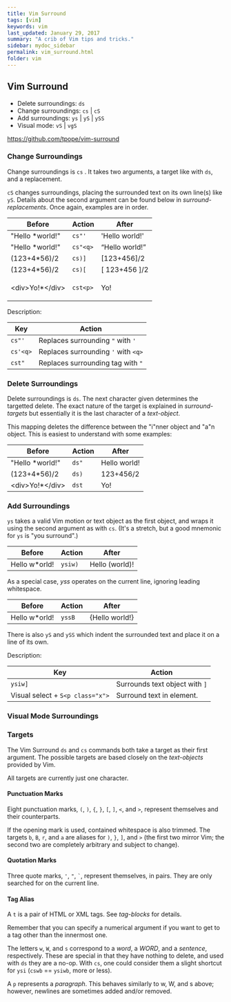 ```yaml
---
title: Vim Surround 
tags: [vim]
keywords: vim 
last_updated: January 29, 2017
summary: "A crib of Vim tips and tricks."
sidebar: mydoc_sidebar
permalink: vim_surround.html
folder: vim 
---
```


## Vim Surround

* Delete surroundings: `ds`
* Change surroundings: `cs` | `cS`
* Add surroundings: `ys` | `yS` | `ySS`
* Visual mode: `vS` | `vgS`

https://github.com/tpope/vim-surround

### Change Surroundings
Change surroundings is `cs` .  It takes two arguments, a target like with `ds`, and a replacement.

`cS` changes surroundings, placing the surrounded text on its own line(s) like `yS`.  Details about the second argument can be found below in _surround-replacements_.  Once again, examples are in order.

Before | Action | After
--- | ------| ------
"Hello *world!" | `cs"'` | 'Hello world!'
"Hello *world!" | `cs"<q>` |  <q>Hello world!</q>
(123+4*56)/2 | `cs)]`   |       [123+456]/2
(123+4*56)/2  | `cs)[`  |        [ 123+456 ]/2
\<div>Yo!*\</div>  | `cst<p>`  |      <p>Yo!</p>

Description:

Key | Action
--- | ------
`cs"'` | Replaces surrounding `"` with `'`
`cs'<q>` | Replaces surrounding `'` with `<q>`
`cst"` | Replaces surrounding tag with `"`


### Delete Surroundings
Delete surroundings is `ds`.  The next character given determines the targetted delete.  The exact nature of the target is explained in _surround-targets_ but essentially it is the last character of a _text-object_.

This mapping deletes the difference between the "i"nner object and "a"n object.  This is easiest to understand with some examples:

Before | Action | After
--- | ------| ------
"Hello *world!"  |    `ds"`  |   Hello world!
(123+4*56)/2 |   `ds)`  |        123+456/2
\<div>Yo!*\</div>  |  `dst`   |       Yo!

### Add Surroundings
`ys` takes a valid Vim motion or text object as the first object, and wraps it using the second argument as with `cs`.  (It's a stretch, but a good mnemonic for `ys` is "you surround".)

Before | Action | After
--- | ------| ------
Hello w*orld!  |           `ysiw)`   |    Hello (world)!

As a special case, *yss* operates on the current line, ignoring leading
whitespace.

Before | Action | After
--- | ------| ------
Hello w*orld!   |      `yssB`      |      {Hello world!}

There is also `yS` and `ySS` which indent the surrounded text and place it on a line of its own.


Description:

Key | Action
--- | ------
`ysiw]` | Surrounds text object with `]`
Visual select + `S<p class="x">` | Surround text in element.

### Visual Mode Surroundings

### Targets

The  Vim Surround `ds` and `cs` commands both take a target as their first argument.  The possible targets are based closely on the _text-objects_ provided by Vim.

All targets are currently just one character.

#### Punctuation Marks
Eight punctuation marks, `(`, `)`, `{`, `}`, `[`, `]`, `<`, and `>`, represent themselves and their counterparts.

If the opening mark is used, contained whitespace is
also trimmed.  The targets `b`, `B`, `r`, and `a` are aliases for `)`, `}`, `]`, and `>` (the first two mirror Vim; the second two are completely arbitrary and subject to change).

#### Quotation Marks
Three quote marks, `'`, `"`, `` ` ``, represent themselves, in pairs.  They are only searched for on the current line.

#### Tag Alias
A `t` is a pair of HTML or XML tags.  See _tag-blocks_ for details.

Remember that you can specify a numerical argument if you want to get to a tag other than the innermost one.

The letters `w`, `W`, and `s` correspond to a _word_, a _WORD_, and a _sentence_, respectively.  These are special in that they have nothing to delete, and used with `ds` they are a no-op.  With `cs`, one could consider them a slight shortcut for `ysi` (`cswb` == `ysiwb`, more or less).

A `p` represents a _paragraph_.  This behaves similarly to w, W, and s above; however, newlines are sometimes added and/or removed.

